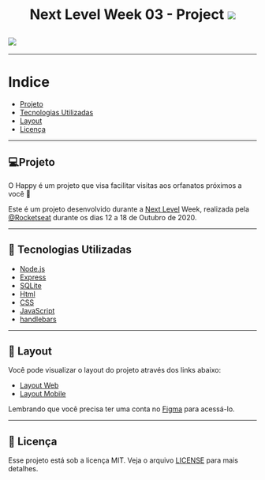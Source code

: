 <h1 align="center"> Next Level Week 03 - Project 
    <img src="https://ik.imagekit.io/RafaelSekiya/logo_0k9-inJlZF.svg">
 </h1>

<h2>
    <img src="https://ik.imagekit.io/RafaelSekiya/happy_4G3gtzLmO.png">
</h2>

--- 

# Indice 
- [Projeto](#-Projeto)
- [Tecnologias Utilizadas](#-tecnologias-utilizadas)
- [Layout](#-layout)
- [Licença](#-licença)

---

## 💻Projeto

<p>O Happy é um projeto que visa facilitar visitas aos orfanatos próximos a você 💜

Este é um projeto desenvolvido durante a [Next Level](https://nextlevelweek.com/inscricao/3) Week, realizada pela [@Rocketseat](https://github.com/Rocketseat) durante os dias 12 a 18 de Outubro de 2020. </p>

---

## 🚀 Tecnologias Utilizadas 

- [Node.js](https://nodejs.org/en/)
- [Express](https://expressjs.com/pt-br/)
- [SQLite](https://www.sqlite.org/index.html)
- [Html](https://developer.mozilla.org/en-US/docs/Web/HTML)
- [CSS](https://www.w3.org/Style/CSS/Overview.en.html)
- [JavaScript](https://www.javascript.com)
- [handlebars](https://handlebarsjs.com)

---

## 🔖 Layout

Você pode visualizar o layout do projeto através dos links abaixo:

- [Layout Web](https://www.figma.com/file/mDEbnoojksG4w8sOxmudh3/Happy-Web?node-id=0%3A1)
- [Layout Mobile](https://www.figma.com/file/X27FfVxAgy9f5IFa7ONlph/Happy-Mobile?node-id=0%3A1)

Lembrando que você precisa ter uma conta no [Figma](http://figma.com) para acessá-lo.

---

## 📝 Licença 

Esse projeto está sob a licença MIT. Veja o arquivo [LICENSE](https://github.com/guilhermecapitao/nlw3-discovery-happy/blob/master/LICENSE.md) para mais detalhes. 